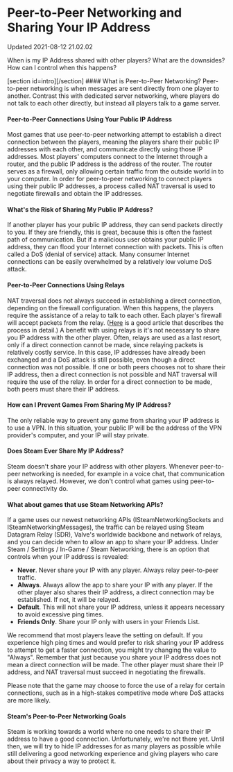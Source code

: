 # Peer-to-Peer Networking and Sharing Your IP Address
Updated 2021-08-12 21.02.02

When is my IP Address shared with other players?  What are the downsides?  How can I control when this happens?  
  
[section id=intro][/section] #### What is Peer-to-Peer Networking?
Peer-to-peer networking is when messages are sent directly from one player to another.  Contrast this with dedicated server networking, where players do not talk to each other directly, but instead all players talk to a game server.  
  
#### Peer-to-Peer Connections Using Your Public IP Address
Most games that use peer-to-peer networking attempt to establish a direct connection between the players, meaning the players share their public IP addresses with each other, and communicate directly using those IP addresses.  Most players' computers connect to the Internet through a router, and the public IP address is the address of the router.  The router serves as a firewall, only allowing certain traffic from the outside world in to your computer.  In order for peer-to-peer networking to connect players using their public IP addresses, a process called NAT traversal is used to negotiate firewalls and obtain the IP addresses.  
  
#### What's the Risk of Sharing My Public IP Address?
If another player has your public IP address, they can send packets directly to you.  If they are friendly, this is great, because this is often the fastest path of communication.  But if a malicious user obtains your public IP address, they can flood your Internet connection with packets.  This is often called a DoS (denial of service) attack.  Many consumer Internet connections can be easily overwhelmed by a relatively low volume DoS attack.  
  
#### Peer-to-Peer Connections Using Relays
NAT traversal does not always succeed in establishing a direct connection, depending on the firewall configuration.  When this happens, the players require the assistance of a relay to talk to each other.  Each player's firewall will accept packets from the relay.  ([Here](https://tailscale.com/blog/how-nat-traversal-works/) is a good article that describes the process in detail.)  A benefit with using relays is it's not necessary to share you IP address with the other player.  Often, relays are used as a last resort, only if a direct connection cannot be made, since relaying packets is relatively costly service.  In this case, IP addresses have already been exchanged and a DoS attack is still possible, even though a direct connection was not possible.  If one or both peers chooses not to share their IP address, then a direct connection is not possible and NAT traversal will require the use of the relay.  In order for a direct connection to be made, both peers must share their IP address.  
  
#### How can I Prevent Games From Sharing My IP Address?
The only reliable way to prevent any game from sharing your IP address is to use a VPN.  In this situation, your public IP will be the address of the VPN provider's computer, and your IP will stay private.  
  
#### Does Steam Ever Share My IP Address?
Steam doesn't share your IP address with other players.  Whenever peer-to-peer networking is needed, for example in a voice chat, that communication is always relayed.  However, we don't control what games using peer-to-peer connectivity do.  
  
#### What about games that use Steam Networking APIs?
If a game uses our newest networking APIs (ISteamNetworkingSockets and ISteamNetworkingMessages), the traffic can be relayed using Steam Datagram Relay (SDR), Valve's worldwide backbone and network of relays, and you can decide when to allow an app to share your IP address.  Under Steam / Settings / In-Game / Steam Networking, there is an option that controls when your IP address is revealed:  
  

* **Never**.  Never share your IP with any player.  Always relay peer-to-peer traffic.
* **Always**.  Always allow the app to share your IP with any player.  If the other player also shares their IP address, a direct connection may be established.  If not, it will be relayed.
* **Default**.  This will not share your IP address, unless it appears necessary to avoid excessive ping times.
* **Friends Only**. Share your IP only with users in your Friends List.

  
  
We recommend that most players leave the setting on default.  If you experience high ping times and would prefer to risk sharing your IP address to attempt to get a faster connection, you might try changing the value to "Always".  Remember that just because you share your IP address does not mean a direct connection will be made.  The other player must share their IP address, and NAT traversal must succeed in negotiating the firewalls.  
  
Please note that the game may choose to force the use of a relay for certain connections, such as in a high-stakes competitive mode where DoS attacks are more likely.  
  
#### Steam's Peer-to-Peer Networking Goals
Steam is working towards a world where no one needs to share their IP address to have a good connection.  Unfortunately, we're not there yet.  Until then, we will try to hide IP addresses for as many players as possible while still delivering a good networking experience and giving players who care about their privacy a way to protect it.  
  
